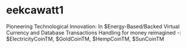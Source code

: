 # eekcawatt1
Pioneering Technological Innovation: In $Energy-Based/Backed Virtual Currency 
and Database Transactions Handling for money reimagined -: $ElectricityCoinTM,
$GoldCoinTM, $HempCoinTM, $SunCoinTM 

